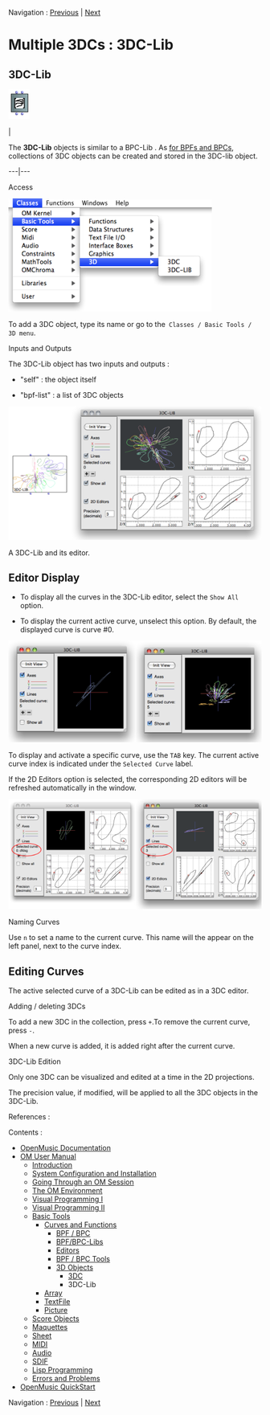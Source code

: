 
Navigation : [Previous](3DC "page précédente\(3DC\)") | [Next](ClassArray "Next\(Array\)")

# Multiple 3DCs : 3DC-Lib

## 3DC-Lib

![](../res/3DC-lib_icon.png)

|

The  **3DC-Lib** objects is similar to a  BPC-Lib . As [for BPFs and
BPCs](MultiBPF), collections of 3DC objects can be created and stored in
the  3DC-lib object.  
  
---|---  
  
Access

![](../res/3Dmenu.png)

To add a  3DC object, type its name or go to the` Classes / Basic Tools / 3D
menu`.

Inputs and Outputs

The 3DC-Lib object has two inputs and outputs :

  * "self" : the object itself

  * "bpf-list" : a list of 3DC objects

[![A 3DC-Lib and its editor.](../res/3dc-lib_1.png)](../res/3dc-lib.png
"Cliquez pour agrandir")

A 3DC-Lib and its editor.

## Editor Display

  * To display all the curves in the 3DC-Lib editor, select the `Show All` option. 

  * To display the current active curve, unselect this option. By default, the displayed curve is curve #0. 

[![](../res/showall_1.png)](../res/showall.png "Cliquez pour agrandir")

To display and activate a specific curve, use the `TAB` key. The current
active curve index is indicated under the `Selected Curve` label.

If the 2D Editors option is selected, the corresponding 2D editors will be
refreshed automatically in the window.

[![](../res/Switchto3D2_1.png)](../res/Switchto3D2.png "Cliquez pour
agrandir")

Naming Curves

Use `n` to set a name to the current curve. This name will the appear on the
left panel, next to the curve index.

## Editing Curves

The active selected curve of a 3DC-Lib can be edited as in a 3DC editor.

Adding / deleting 3DCs

To add a new 3DC in the collection, press `+`.To remove the current curve,
press `-`.

When a new curve is added, it is added right after the current curve.

3DC-Lib Edition

Only one 3DC can be visualized and edited at a time in the 2D projections.

The precision value, if modified, will be applied to all the 3DC objects in
the 3DC-Lib.

References :

Contents :

  * [OpenMusic Documentation](OM-Documentation)
  * [OM User Manual](OM-User-Manual)
    * [Introduction](00-Contents)
    * [System Configuration and Installation](Installation)
    * [Going Through an OM Session](Goingthrough)
    * [The OM Environment](Environment)
    * [Visual Programming I](BasicVisualProgramming)
    * [Visual Programming II](AdvancedVisualProgramming)
    * [Basic Tools](BasicObjects)
      * [Curves and Functions](CurvesAndFunctions)
        * [BPF / BPC](BPF-BPC)
        * [BPF/BPC-Libs](MultiBPF)
        * [Editors](BPFEditors)
        * [BPF / BPC Tools](Tools)
        * [3D Objects](3D)
          * [3DC](3DC)
          * 3DC-Lib
      * [Array](ClassArray)
      * [TextFile](textfile)
      * [Picture](Picture)
    * [Score Objects](ScoreObjects)
    * [Maquettes](Maquettes)
    * [Sheet](Sheet)
    * [MIDI](MIDI)
    * [Audio](Audio)
    * [SDIF](SDIF)
    * [Lisp Programming](Lisp)
    * [Errors and Problems](errors)
  * [OpenMusic QuickStart](QuickStart-Chapters)

Navigation : [Previous](3DC "page précédente\(3DC\)") | [Next](ClassArray "Next\(Array\)")

